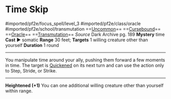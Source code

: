 # Time Skip
#imported/pf2e/focus_spell/level_3 #imported/pf2e/class/oracle #imported/pf2e/school/transmutation 
==[Uncommon](uncommon.md)== ==[Cursebound](../../../Traits/Cursebound.md)== ==[Oracle](../../../Traits/Oracle.md)== ==[Transmutation](transmutation.md)==
*Source* Dark Archive pg. 189
**Mystery** time
**Cast** ► somatic
**Range** 30 feet; **Targets** 1 willing creature other than yourself
**Duration** 1 round

---
You manipulate time around your ally, pushing them forward a few moments in time. The target is [Quickened](../../../Conditions/Quickened.md) on its next turn and can use the action only to Step, Stride, or Strike.

<hr>

**Heightened (+1)** You can one additional willing creature other than yourself within range.